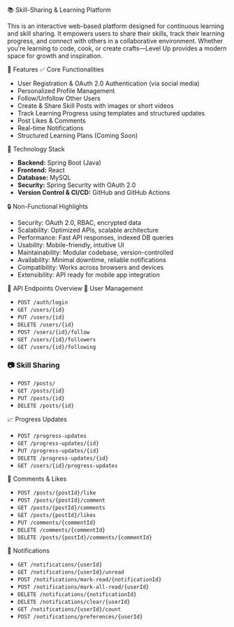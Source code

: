📚 Skill-Sharing & Learning Platform

This is an interactive web-based platform designed for continuous learning and skill sharing. It empowers users to share their skills, track their learning progress, and connect with others in a collaborative environment. Whether you're learning to code, cook, or create crafts—Level Up provides a modern space for growth and inspiration.

🚀 Features
✅ Core Functionalities
- User Registration & OAuth 2.0 Authentication (via social media)
- Personalized Profile Management
- Follow/Unfollow Other Users
- Create & Share Skill Posts with images or short videos
- Track Learning Progress using templates and structured updates
- Post Likes & Comments
- Real-time Notifications
- Structured Learning Plans (Coming Soon)

🧩 Technology Stack

- **Backend:** Spring Boot (Java)
- **Frontend:** React
- **Database:** MySQL
- **Security:** Spring Security with OAuth 2.0
- **Version Control & CI/CD:** GitHub and GitHub Actions

🔒 Non-Functional Highlights

- Security: OAuth 2.0, RBAC, encrypted data
- Scalability: Optimized APIs, scalable architecture
- Performance: Fast API responses, indexed DB queries
- Usability: Mobile-friendly, intuitive UI
- Maintainability: Modular codebase, version-controlled
- Availability: Minimal downtime, reliable notifications
- Compatibility: Works across browsers and devices
- Extensibility: API ready for mobile app integration

📌 API Endpoints Overview
👤 User Management
- `POST /auth/login`
- `GET /users/{id}`
- `PUT /users/{id}`
- `DELETE /users/{id}`
- `POST /users/{id}/follow`
- `GET /users/{id}/followers`
- `GET /users/{id}/following`

### 📷 Skill Sharing
- `POST /posts/`
- `GET /posts/{id}`
- `PUT /posts/{id}`
- `DELETE /posts/{id}`

📈 Progress Updates
- `POST /progress-updates`
- `GET /progress-updates/{id}`
- `PUT /progress-updates/{id}`
- `DELETE /progress-updates/{id}`
- `GET /users/{id}/progress-updates`

💬 Comments & Likes
- `POST /posts/{postId}/like`
- `POST /posts/{postId}/comment`
- `GET /posts/{postId}/comments`
- `GET /posts/{postId}/likes`
- `PUT /comments/{commentId}`
- `DELETE /comments/{commentId}`
- `DELETE /posts/{postId}/comments/{commentId}`

🔔 Notifications
- `GET /notifications/{userId}`
- `GET /notifications/{userId}/unread`
- `POST /notifications/mark-read/{notificationId}`
- `POST /notifications/mark-all-read/{userId}`
- `DELETE /notifications/{notificationId}`
- `DELETE /notifications/clear/{userId}`
- `GET /notifications/{userId}/count`
- `POST /notifications/preferences/{userId}`
